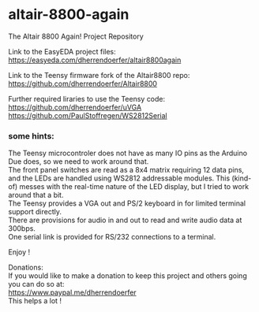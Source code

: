 # altair-8800-again
The Altair 8800 Again! Project Repository

Link to the EasyEDA project files:  
https://easyeda.com/dherrendoerfer/altair8800again  

Link to the Teensy firmware fork of the Altair8800 repo:  
https://github.com/dherrendoerfer/Altair8800

Further required liraries to use the Teensy code:  
https://github.com/dherrendoerfer/uVGA  
https://github.com/PaulStoffregen/WS2812Serial  

### some hints:
The Teensy microcontroler does not have as many IO pins as the Arduino Due does, so we need to work around that.  
The front panel switches are read as a 8x4 matrix requiring 12 data pins, and the LEDs are handled using WS2812 addressable modules.
This (kind-of) messes with the real-time nature of the LED display, but I tried to work around that a bit.  
The Teensy provides a VGA out and PS/2 keyboard in for limited terminal support directly.  
There are provisions for audio in and out to read and write audio data at 300bps.  
One serial link is provided for RS/232 connections to a terminal.

Enjoy !


Donations:  
If you would like to make a donation to keep this project and others going you can do so at:  
https://www.paypal.me/dherrendoerfer  
This helps a lot !
